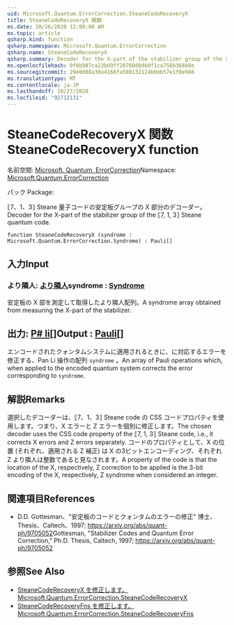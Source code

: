 ```yaml
---
uid: Microsoft.Quantum.ErrorCorrection.SteaneCodeRecoveryX
title: SteaneCodeRecoveryX 関数
ms.date: 10/26/2020 12:00:00 AM
ms.topic: article
qsharp.kind: function
qsharp.namespace: Microsoft.Quantum.ErrorCorrection
qsharp.name: SteaneCodeRecoveryX
qsharp.summary: Decoder for the X-part of the stabilizer group of the ⟦7, 1, 3⟧ Steane quantum code.
ms.openlocfilehash: 0f6b987ca23bd9ff2076080d60f1ca756b36848e
ms.sourcegitcommit: 29e0d88a30e4166fa580132124b0eb57e1f0e986
ms.translationtype: MT
ms.contentlocale: ja-JP
ms.lasthandoff: 10/27/2020
ms.locfileid: "92712131"
---
```

# <a name="steanecoderecoveryx-function"></a><span data-ttu-id="66f33-102">SteaneCodeRecoveryX 関数</span><span class="sxs-lookup"><span data-stu-id="66f33-102">SteaneCodeRecoveryX function</span></span>

<span data-ttu-id="66f33-103">名前空間: [Microsoft. Quantum. ErrorCorrection](xref:Microsoft.Quantum.ErrorCorrection)</span><span class="sxs-lookup"><span data-stu-id="66f33-103">Namespace: [Microsoft.Quantum.ErrorCorrection](xref:Microsoft.Quantum.ErrorCorrection)</span></span>

<span data-ttu-id="66f33-104">パック [](https://nuget.org/packages/)</span><span class="sxs-lookup"><span data-stu-id="66f33-104">Package: [](https://nuget.org/packages/)</span></span>


<span data-ttu-id="66f33-105">⟦7、1、3⟧ Steane 量子コードの安定板グループの X 部分のデコーダー。</span><span class="sxs-lookup"><span data-stu-id="66f33-105">Decoder for the X-part of the stabilizer group of the ⟦7, 1, 3⟧ Steane quantum code.</span></span>

```qsharp
function SteaneCodeRecoveryX (syndrome : Microsoft.Quantum.ErrorCorrection.Syndrome) : Pauli[]
```


## <a name="input"></a><span data-ttu-id="66f33-106">入力</span><span class="sxs-lookup"><span data-stu-id="66f33-106">Input</span></span>

### <a name="syndrome--syndrome"></a><span data-ttu-id="66f33-107">より隣人: [より隣人](xref:Microsoft.Quantum.ErrorCorrection.Syndrome)</span><span class="sxs-lookup"><span data-stu-id="66f33-107">syndrome : [Syndrome](xref:Microsoft.Quantum.ErrorCorrection.Syndrome)</span></span>

<span data-ttu-id="66f33-108">安定板の X 部を測定して取得したより隣人配列。</span><span class="sxs-lookup"><span data-stu-id="66f33-108">A syndrome array obtained from measuring the X-part of the stabilizer.</span></span>



## <a name="output--pauli"></a><span data-ttu-id="66f33-109">出力: [P# li](xref:microsoft.quantum.lang-ref.pauli)[]</span><span class="sxs-lookup"><span data-stu-id="66f33-109">Output : [Pauli](xref:microsoft.quantum.lang-ref.pauli)[]</span></span>

<span data-ttu-id="66f33-110">エンコードされたクォンタムシステムに適用されるときに、に対応するエラーを修正する、Pan Li 操作の配列 `syndrome` 。</span><span class="sxs-lookup"><span data-stu-id="66f33-110">An array of Pauli operations which, when applied to the encoded quantum system corrects the error corresponding to `syndrome`.</span></span>

## <a name="remarks"></a><span data-ttu-id="66f33-111">解説</span><span class="sxs-lookup"><span data-stu-id="66f33-111">Remarks</span></span>

<span data-ttu-id="66f33-112">選択したデコーダーは、⟦7、1、3⟧ Steane code の CSS コードプロパティを使用します。つまり、X エラーと Z エラーを個別に修正します。</span><span class="sxs-lookup"><span data-stu-id="66f33-112">The chosen decoder uses the CSS code property of the ⟦7, 1, 3⟧ Steane code, i.e., it corrects X errors and Z errors separately.</span></span> <span data-ttu-id="66f33-113">コードのプロパティとして、X の位置 (それぞれ、適用される Z 補正) は X の3ビットエンコーディング、それぞれ Z より隣人は整数であると見なされます。</span><span class="sxs-lookup"><span data-stu-id="66f33-113">A property of the code is that the location of the X, respectively, Z correction to be applied is the 3-bit encoding of the X, respectively, Z syndrome when considered an integer.</span></span>

## <a name="references"></a><span data-ttu-id="66f33-114">関連項目</span><span class="sxs-lookup"><span data-stu-id="66f33-114">References</span></span>

- <span data-ttu-id="66f33-115">D.</span><span class="sxs-lookup"><span data-stu-id="66f33-115">D.</span></span> <span data-ttu-id="66f33-116">Gottesman、"安定板のコードとクォンタムのエラーの修正" 博士、Thesis、Caltech、1997; https://arxiv.org/abs/quant-ph/9705052</span><span class="sxs-lookup"><span data-stu-id="66f33-116">Gottesman, "Stabilizer Codes and Quantum Error Correction," Ph.D. Thesis, Caltech, 1997; https://arxiv.org/abs/quant-ph/9705052</span></span>

## <a name="see-also"></a><span data-ttu-id="66f33-117">参照</span><span class="sxs-lookup"><span data-stu-id="66f33-117">See Also</span></span>

- [<span data-ttu-id="66f33-118">SteaneCodeRecoveryX を修正します。</span><span class="sxs-lookup"><span data-stu-id="66f33-118">Microsoft.Quantum.ErrorCorrection.SteaneCodeRecoveryX</span></span>](xref:Microsoft.Quantum.ErrorCorrection.SteaneCodeRecoveryX)
- [<span data-ttu-id="66f33-119">SteaneCodeRecoveryFns を修正します。</span><span class="sxs-lookup"><span data-stu-id="66f33-119">Microsoft.Quantum.ErrorCorrection.SteaneCodeRecoveryFns</span></span>](xref:Microsoft.Quantum.ErrorCorrection.SteaneCodeRecoveryFns)